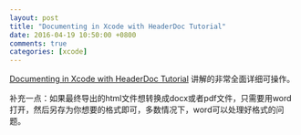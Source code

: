 ```yaml
---
layout: post
title: "Documenting in Xcode with HeaderDoc Tutorial"
date: 2016-04-19 10:50:00 +0800
comments: true
categories: [xcode]
---
```


[Documenting in Xcode with HeaderDoc Tutorial](https://www.raywenderlich.com/66395/documenting-in-xcode-with-headerdoc-tutorial) 讲解的非常全面详细可操作。

补充一点：如果最终导出的html文件想转换成docx或者pdf文件，只需要用word打开，然后另存为你想要的格式即可，多数情况下，word可以处理好格式的问题。
